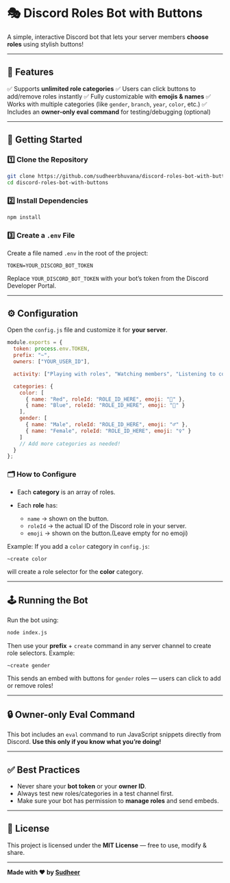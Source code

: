 # 🎭 Discord Roles Bot with Buttons

A simple, interactive Discord bot that lets your server members **choose roles** using stylish buttons!

---

## 📌 Features

✅ Supports **unlimited role categories**
✅ Users can click buttons to add/remove roles instantly
✅ Fully customizable with **emojis & names**
✅ Works with multiple categories (like `gender`, `branch`, `year`, `color`, etc.)
✅ Includes an **owner-only eval command** for testing/debugging (optional)

---

## 🚀 Getting Started

### 1️⃣ Clone the Repository

```bash
git clone https://github.com/sudheerbhuvana/discord-roles-bot-with-buttons.git
cd discord-roles-bot-with-buttons
```

### 2️⃣ Install Dependencies

```bash
npm install
```

### 3️⃣ Create a `.env` File

Create a file named `.env` in the root of the project:

```env
TOKEN=YOUR_DISCORD_BOT_TOKEN
```

Replace `YOUR_DISCORD_BOT_TOKEN` with your bot’s token from the Discord Developer Portal.

---

## ⚙️ Configuration

Open the `config.js` file and customize it for **your server**.

```js
module.exports = {
  token: process.env.TOKEN,
  prefix: "~",
  owners: ["YOUR_USER_ID"],

  activity: ["Playing with roles", "Watching members", "Listening to commands"],

  categories: {
    color: [
      { name: "Red", roleId: "ROLE_ID_HERE", emoji: "🔴" },
      { name: "Blue", roleId: "ROLE_ID_HERE", emoji: "🔵" }
    ],
    gender: [
      { name: "Male", roleId: "ROLE_ID_HERE", emoji: "♂️" },
      { name: "Female", roleId: "ROLE_ID_HERE", emoji: "♀️" }
    ]
    // Add more categories as needed!
  }
};
```

### 🗂️ How to Configure

* Each **category** is an array of roles.
* Each **role** has:

  * `name` → shown on the button.
  * `roleId` → the actual ID of the Discord role in your server.
  * `emoji` → shown on the button.(Leave empty for no emoji)
  
Example: If you add a `color` category in `config.js`:

```
~create color
```

will create a role selector for the **color** category.

---

## 🕹️ Running the Bot

Run the bot using:

```bash
node index.js
```

Then use your **prefix** + `create` command in any server channel to create role selectors. Example:

```
~create gender
```

This sends an embed with buttons for `gender` roles — users can click to add or remove roles!

---

## 🔒 Owner-only Eval Command

This bot includes an `eval` command to run JavaScript snippets directly from Discord.
**Use this only if you know what you’re doing!**

---

## ✅ Best Practices

* Never share your **bot token** or your **owner ID**.
* Always test new roles/categories in a test channel first.
* Make sure your bot has permission to **manage roles** and send embeds.

---

## 📝 License

This project is licensed under the **MIT License** — free to use, modify & share.

---

**Made with ❤️ by [Sudheer](https://github.com/sudheerbhuvana)**
